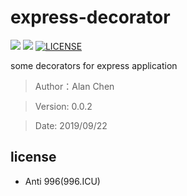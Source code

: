 # express-decorator


![](https://img.shields.io/npm/v/@alanchenchen/express-decorator.svg)
![](https://img.shields.io/npm/dt/@alanchenchen/express-decorator.svg)
[![LICENSE](https://img.shields.io/badge/license-Anti%20996-blue.svg)](https://github.com/996icu/996.ICU/blob/master/LICENSE)

some decorators for express application
> Author：Alan Chen

> Version: 0.0.2

> Date: 2019/09/22

## license
* Anti 996(996.ICU)